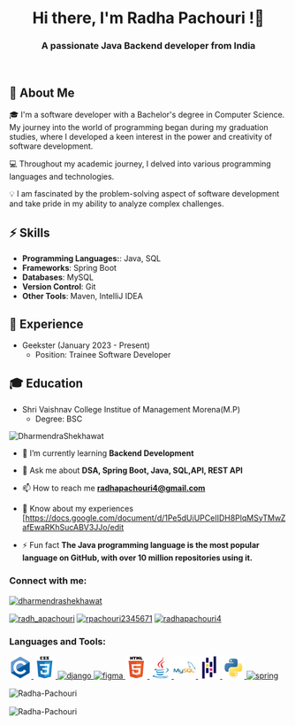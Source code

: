 
<h1 align="center">Hi there, I'm Radha Pachouri !👋</h1>
<h3 align="center">A passionate Java Backend developer from India</h3>

<br>

## 🚀 About Me
🎓 I'm a software developer with a Bachelor's degree in Computer Science. My journey into the world of programming began during my graduation studies, where I developed a keen interest in the power and creativity of software development. 

💻 Throughout my academic journey, I delved into various programming languages and technologies.

💡 I am fascinated by the problem-solving aspect of software development and take pride in my ability to analyze complex challenges.

## ⚡️ Skills
- **Programming Languages:**: Java, SQL
- **Frameworks**: Spring Boot
- **Databases**: MySQL
- **Version Control**: Git
- **Other Tools**: Maven, IntelliJ IDEA

## 💼 Experience
- Geekster (January 2023 - Present)
  - Position: Trainee Software Developer
  

##  🎓 Education
- Shri Vaishnav College Institue of Management Morena(M.P)
  - Degree: BSC

<p align="left"> <img src="https://komarev.com/ghpvc/?username=DharmendraShekhawat&label=Profile%20views&color=0e75b6&style=flat" alt="DharmendraShekhawat" /> </p>

- 🌱 I’m currently learning **Backend Development**

- 💬 Ask me about **DSA, Spring Boot, Java, SQL,API, REST API**

- 📫 How to reach me **radhapachouri4@gmail.com**

- 📄 Know about my experiences [https://docs.google.com/document/d/1Pe5dUiUPCeIIDH8PlqMSyTMwZafEwaRKhSucABV3JJo/edit

- ⚡ Fun fact **The Java programming language is the most popular language on GitHub, with over 10 million repositories using it.**

<h3 align="left">Connect with me:</h3>
<p align="left">

<a href="https://www.linkedin.com/in/radha-pachouri/" target="blank"><img align="center" src="https://raw.githubusercontent.com/rahuldkjain/github-profile-readme-generator/master/src/images/icons/Social/linked-in-alt.svg" alt="dharmendrashekhawat" height="30" width="40" /></a>

<a href="https://www.instagram.com/radh_apachouri/" target="blank"><img align="center" src="https://raw.githubusercontent.com/rahuldkjain/github-profile-readme-generator/master/src/images/icons/Social/instagram.svg" alt="radh_apachouri" height="30" width="40" /></a>
<a href="https://www.hackerrank.com/profile/rpachouri2345671" target="blank"><img align="center" src="https://raw.githubusercontent.com/rahuldkjain/github-profile-readme-generator/master/src/images/icons/Social/hackerrank.svg" alt="rpachouri2345671" height="30" width="40" /></a>
<a href="https://leetcode.com/radhapachouri4/" target="blank"><img align="center" src="https://raw.githubusercontent.com/rahuldkjain/github-profile-readme-generator/master/src/images/icons/Social/leet-code.svg" alt="radhapachouri4" height="30" width="40" /></a>
</p>

<h3 align="left">Languages and Tools:</h3>
<p align="left"> <a href="https://www.cprogramming.com/" target="_blank" rel="noreferrer"> <img src="https://raw.githubusercontent.com/devicons/devicon/master/icons/c/c-original.svg" alt="c" width="40" height="40"/> </a> <a href="https://www.w3schools.com/css/" target="_blank" rel="noreferrer"> <img src="https://raw.githubusercontent.com/devicons/devicon/master/icons/css3/css3-original-wordmark.svg" alt="css3" width="40" height="40"/> </a> <a href="https://www.djangoproject.com/" target="_blank" rel="noreferrer"> <img src="https://cdn.worldvectorlogo.com/logos/django.svg" alt="django" width="40" height="40"/> </a> <a href="https://www.figma.com/" target="_blank" rel="noreferrer"> <img src="https://www.vectorlogo.zone/logos/figma/figma-icon.svg" alt="figma" width="40" height="40"/> </a> <a href="https://www.w3.org/html/" target="_blank" rel="noreferrer"> <img src="https://raw.githubusercontent.com/devicons/devicon/master/icons/html5/html5-original-wordmark.svg" alt="html5" width="40" height="40"/> </a> <a href="https://www.java.com" target="_blank" rel="noreferrer"> <img src="https://raw.githubusercontent.com/devicons/devicon/master/icons/java/java-original.svg" alt="java" width="40" height="40"/> </a> <a href="https://www.mysql.com/" target="_blank" rel="noreferrer"> <img src="https://raw.githubusercontent.com/devicons/devicon/master/icons/mysql/mysql-original-wordmark.svg" alt="mysql" width="40" height="40"/> </a> <a href="https://pandas.pydata.org/" target="_blank" rel="noreferrer"> <img src="https://raw.githubusercontent.com/devicons/devicon/2ae2a900d2f041da66e950e4d48052658d850630/icons/pandas/pandas-original.svg" alt="pandas" width="40" height="40"/> </a> <a href="https://www.python.org" target="_blank" rel="noreferrer"> <img src="https://raw.githubusercontent.com/devicons/devicon/master/icons/python/python-original.svg" alt="python" width="40" height="40"/> </a> <a href="https://spring.io/" target="_blank" rel="noreferrer"> <img src="https://www.vectorlogo.zone/logos/springio/springio-icon.svg" alt="spring" width="40" height="40"/> </a> </p>

<p><img align="center" src="https://github-readme-stats.vercel.app/api/top-langs?username=Radha-Pachouri&show_icons=true&locale=en&layout=compact" alt="Radha-Pachouri" /></p>

<p><img align="center" src="https://github-readme-streak-stats.herokuapp.com/?user=Radha-Pachouri&" alt="Radha-Pachouri" /></p>




